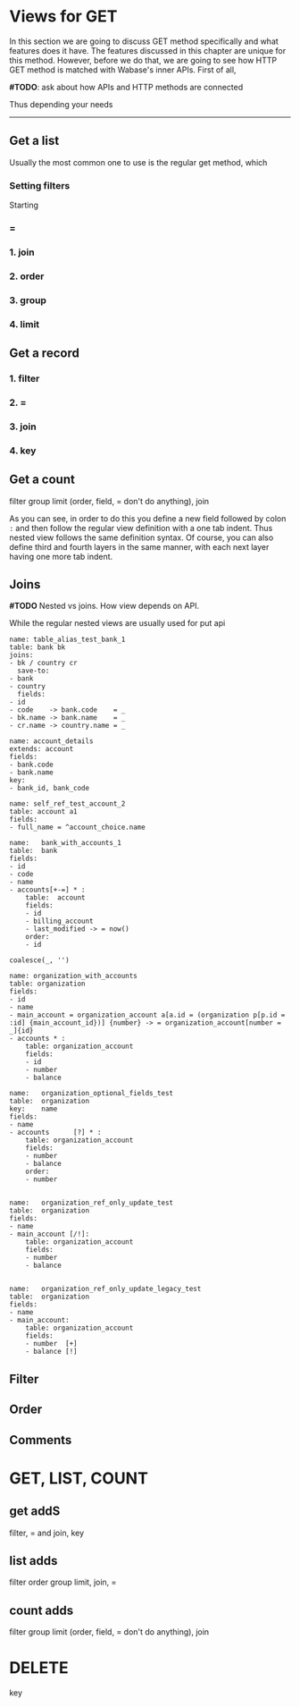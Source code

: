 # Views for GET 

In this section we are going to discuss GET method specifically and what features does it have. The features 
discussed in this chapter are unique for this method. However, before we do that, we are going to see how HTTP GET 
method is matched with Wabase's inner APIs. First of all,

**#TODO**: ask about how APIs and HTTP methods are connected


Thus depending your needs

---

## Get a list

Usually the most common one to use is the regular get method, which

### Setting filters

Starting 


### =

### 1. join

### 2. order

### 3. group

### 4. limit

## Get a record


### 1. filter

### 2. =

### 3. join

### 4. key




## Get a count

filter group limit (order, field, = don't do anything), join


As you can see, in order to do this you  define a new field followed by colon `:` and then follow the regular view
definition with a one tab indent. Thus nested view follows the same definition syntax. Of course, you can also
define third and fourth layers in the same manner, with each next layer having one more tab indent.

## Joins
**#TODO** Nested vs joins. How view depends on API.

While the regular nested views are usually used for put api

```
name: table_alias_test_bank_1
table: bank bk
joins:
- bk / country cr
  save-to:
- bank
- country
  fields:
- id
- code    -> bank.code    = _
- bk.name -> bank.name    = _
- cr.name -> country.name = _
```


```
name: account_details
extends: account
fields:
- bank.code
- bank.name
key:
- bank_id, bank_code
```

```
name: self_ref_test_account_2
table: account a1
fields:
- full_name = ^account_choice.name
```

```
name:   bank_with_accounts_1
table:  bank
fields:
- id
- code
- name
- accounts[+-=] * :
    table:  account
    fields:
    - id
    - billing_account
    - last_modified -> = now()
    order:
    - id
```


```
coalesce(_, '')
```

```
name: organization_with_accounts
table: organization
fields:
- id
- name
- main_account = organization_account a[a.id = (organization p[p.id = :id] {main_account_id})] {number} -> = organization_account[number = _]{id}
- accounts * :
    table: organization_account
    fields:
    - id
    - number
    - balance
```

```
name:   organization_optional_fields_test
table:  organization
key:    name
fields:
- name
- accounts      [?] * :
    table: organization_account
    fields:
    - number
    - balance
    order:
    - number


name:   organization_ref_only_update_test
table:  organization
fields:
- name
- main_account [/!]:
    table: organization_account
    fields:
    - number
    - balance


name:   organization_ref_only_update_legacy_test
table:  organization
fields:
- name
- main_account:
    table: organization_account
    fields:
    - number  [+]
    - balance [!]

```
## Filter

## Order

## Comments

# GET, LIST, COUNT
## get addS

filter, = and join, key

## list adds

filter order group limit, join, =

## count adds

filter group limit (order, field, = don't do anything), join




# DELETE
key
